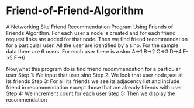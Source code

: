 Friend-of-Friend-Algorithm
==========================

A Networking Site Friend Recommendation Program Using Friends of Friends Algorithm.
For each user a node is created and for each friend request links are added for that node.
Then we find friend recommendation for a particular user.
All the user are identified by a slno.
For the sample data there are 6 users.
For each user there is a slno
A->1
B->2
C->3
D->4
E->5
F->6

Now,what this program do is find friend recommendation for a particular user
Step 1: We input that user slno
Step 2: We look that user node,see all its friends
Step 3: For all its friends we see its adjacency list and include friend in recommendation except those that are already friends with user
Step 4: We increment count for each user
Step 5: Then we display the recommendation 
